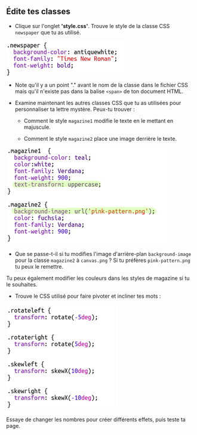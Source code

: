## Édite tes classes

+ Clique sur l'onglet **'style.css'**. Trouve le style de la classe CSS `newspaper` que tu as utilisé.

![capture d'écran](images/letter-newspaper.png)

+ Note qu'il y a un point "." avant le nom de la classe dans le fichier CSS mais qu'il n'existe pas dans la balise `<span>` de ton document HTML.

+ Examine maintenant les autres classes CSS que tu as utilisées pour personnaliser ta lettre mystère. Peux-tu trouver :
    
    + Comment le style `magazine1` modifie le texte en le mettant en majuscule.
    
    + Comment le style `magazine2` place une image derrière le texte.

![capture d'écran](images/letter-magazines.png)

+ Que se passe-t-il si tu modifies l'image d'arrière-plan `background-image` pour la classe `magazine2` à `canvas.png` ? Si tu préfères `pink-pattern.png` tu peux le remettre. 

Tu peux également modifier les couleurs dans les styles de magazine si tu le souhaites.

+ Trouve le CSS utilisé pour faire pivoter et incliner tes mots :

![capture d'écran](images/letter-rotate-skew.png)

Essaye de changer les nombres pour créer différents effets, puis teste ta page.
